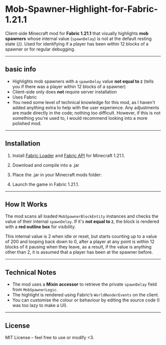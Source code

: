 # Mob-Spawner-Highlight-for-Fabric-1.21.1


Client-side Minecraft mod for **Fabric 1.21.1** that visually highlights **mob spawners** whose internal value (`spawnDelay`) is not at the default resting state (`2`). Used for identifying if a player has been within 12 blocks of a spawner or for regular debugging.

---

## basic info

- Highlights mob spawners with a `spawnDelay` value **not equal to `2`** (tells you if there was a player within 12 blocks of a spawner)
- Client-side only does **not** require server installation
- Uses Fabric
- You need some level of technical knowledge for this mod, as I haven't added anything extra to help with the user experience. Any adjustments are made directly in the code; nothing too difficult. However, if this is not something you're used to, I would recommend looking into a more polished mod. 


---

## Installation

1. Install [Fabric Loader](https://fabricmc.net/use/) and [Fabric API](https://modrinth.com/mod/fabric-api) for Minecraft 1.21.1.
2. Download and compile into a .jar 
3. Place the .jar in your Minecraft mods folder:


4. Launch the game in Fabric 1.21.1.

---

## How It Works

The mod scans all loaded `MobSpawnerBlockEntity` instances and checks the value of their internal `spawnDelay`. If it's **not equal to `2`**, the block is rendered with a **red outline box** for visibility.

This internal value is 2 when idle or reset, but starts counting up to a value of 200 and looping back down to 0, after a player at any point is within 12 blocks of it pausing when they leave, as a result, if the value is anything other than 2, it is assumed that a player has been at the spawner before.

---

## Technical Notes

- The mod uses a **Mixin accessor** to retrieve the private `spawnDelay` field from `MobSpawnerLogic`.
- The highlight is rendered using Fabric’s `WorldRenderEvents` on the client.
- You can customise the colour or behaviour by editing the source code (I was too lazy to make a UI).
  

---

## License

MIT License – feel free to use or modify <3.



